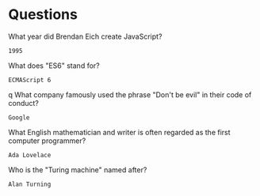 # Questions

What year did Brendan Eich create JavaScript?

```
1995
```

What does "ES6" stand for?

```
ECMAScript 6
```
q
What company famously used the phrase "Don't be evil" in their code of conduct?

```
Google
```

What English mathematician and writer is often regarded as the first computer programmer?

```
Ada Lovelace
```

Who is the "Turing machine" named after?

```
Alan Turning
```
